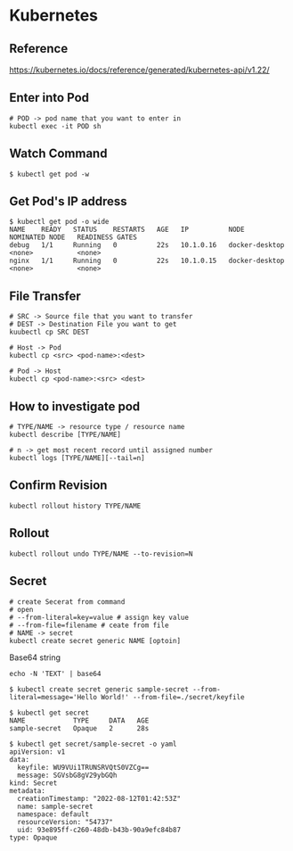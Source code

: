 # Kubernetes


## Reference
https://kubernetes.io/docs/reference/generated/kubernetes-api/v1.22/

## Enter into Pod

```
# POD -> pod name that you want to enter in
kubectl exec -it POD sh
```

## Watch Command

```
$ kubectl get pod -w
```

## Get Pod's IP address

```
$ kubectl get pod -o wide
NAME    READY   STATUS    RESTARTS   AGE   IP          NODE             NOMINATED NODE   READINESS GATES
debug   1/1     Running   0          22s   10.1.0.16   docker-desktop   <none>           <none>
nginx   1/1     Running   0          22s   10.1.0.15   docker-desktop   <none>           <none>
```

## File Transfer

```
# SRC -> Source file that you want to transfer
# DEST -> Destination File you want to get
kuubectl cp SRC DEST

# Host -> Pod
kubectl cp <src> <pod-name>:<dest>

# Pod -> Host
kubectl cp <pod-name>:<src> <dest>
```

## How to investigate pod

```
# TYPE/NAME -> resource type / resource name
kubectl describe [TYPE/NAME]

# n -> get most recent record until assigned number
kubectl logs [TYPE/NAME][--tail=n]
```

## Confirm Revision

```
kubectl rollout history TYPE/NAME
```

## Rollout

```
kubectl rollout undo TYPE/NAME --to-revision=N
```

## Secret

```
# create Secerat from command
# open
# --from-literal=key=value # assign key value
# --from-file=filename # ceate from file
# NAME -> secret
kubectl create secret generic NAME [optoin]
```

Base64 string

```
echo -N 'TEXT' | base64
```

```
$ kubectl create secret generic sample-secret --from-literal=message='Hello World!' --from-file=./secret/keyfile

$ kubectl get secret
NAME            TYPE     DATA   AGE
sample-secret   Opaque   2      28s

$ kubectl get secret/sample-secret -o yaml
apiVersion: v1
data:
  keyfile: WU9VUi1TRUNSRVQtS0VZCg==
  message: SGVsbG8gV29ybGQh
kind: Secret
metadata:
  creationTimestamp: "2022-08-12T01:42:53Z"
  name: sample-secret
  namespace: default
  resourceVersion: "54737"
  uid: 93e895ff-c260-48db-b43b-90a9efc84b87
type: Opaque
```
